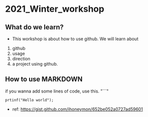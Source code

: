 # 2021_Winter_workshop

## What do we learn?
* This workshop is about how to use github. We will learn about 
1. github
2. usage
3. direction
4. a project using github.

## How to use MARKDOWN
if you wanna add some lines of code, use this. "```"

```
prtinf("Hello world");
```

+ ref: https://gist.github.com/ihoneymon/652be052a0727ad59601

